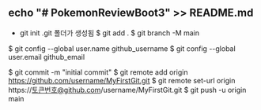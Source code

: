 ## echo "# PokemonReviewBoot3" >> README.md
* git init
   .git 폴더가 생성됨
$ git add .
$ git branch -M main

$ git config --global user.name github_username
$ git config --global user.email github_email

$ git commit -m "initial commit"
$ git remote add origin https://github.com/username/MyFirstGit.git
$ git remote set-url origin https://토큰번호@github.com/username/MyFirstGit.git
$ git push -u origin main